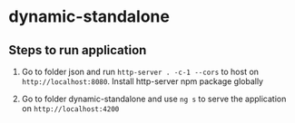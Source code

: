 # dynamic-standalone
## Steps to run application

1) Go to folder json and run `http-server . -c-1 --cors` to host on `http://localhost:8080`. Install http-server npm package globally

2) Go to folder dynamic-standalone and use `ng s` to serve the application on `http://localhost:4200`
